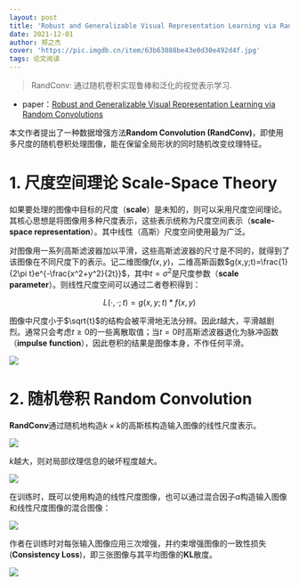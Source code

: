 ```yaml
---
layout: post
title: 'Robust and Generalizable Visual Representation Learning via Random Convolutions'
date: 2021-12-01
author: 郑之杰
cover: 'https://pic.imgdb.cn/item/63b63088be43e0d30e492d4f.jpg'
tags: 论文阅读
---
```


> RandConv: 通过随机卷积实现鲁棒和泛化的视觉表示学习.

- paper：[Robust and Generalizable Visual Representation Learning via Random Convolutions](https://arxiv.org/abs/2007.13003)

本文作者提出了一种数据增强方法**Random Convolution (RandConv)**，即使用多尺度的随机卷积处理图像，能在保留全局形状的同时随机改变纹理特征。

# 1. 尺度空间理论 Scale-Space Theory

如果要处理的图像中目标的尺度（**scale**）是未知的，则可以采用尺度空间理论。其核心思想是将图像用多种尺度表示，这些表示统称为尺度空间表示（**scale-space representation**）。其中线性（高斯）尺度空间使用最为广泛。

对图像用一系列高斯滤波器加以平滑，这些高斯滤波器的尺寸是不同的，就得到了该图像在不同尺度下的表示。记二维图像$f(x,y)$，二维高斯函数$g(x,y;t)=\frac{1}{2\pi t}e^{-\frac{x^2+y^2}{2t}}$，其中$t=\sigma^2$是尺度参数（**scale parameter**）。则线性尺度空间可以通过二者卷积得到：

$$ L(\cdot,\cdot;t) = g(x,y;t) * f(x,y) $$

图像中尺度小于$\sqrt{t}$的结构会被平滑地无法分辨。因此$t$越大，平滑越剧烈。通常只会考虑$t\geq 0$的一些离散取值；当$t=0$时高斯滤波器退化为脉冲函数（**impulse function**），因此卷积的结果是图像本身，不作任何平滑。

![](https://pic.imgdb.cn/item/63b27e0b5d94efb26fe17f12.jpg)

# 2. 随机卷积 Random Convolution

**RandConv**通过随机地构造$k \times k$的高斯核构造输入图像的线性尺度表示。

![](https://pic.imgdb.cn/item/63b28f9a5d94efb26ff8b31b.jpg)

$k$越大，则对局部纹理信息的破坏程度越大。

![](https://pic.imgdb.cn/item/63b290215d94efb26ff96e89.jpg)

在训练时，既可以使用构造的线性尺度图像，也可以通过混合因子$\alpha$构造输入图像和线性尺度图像的混合图像：

![](https://pic.imgdb.cn/item/63b290675d94efb26ff9c654.jpg)

作者在训练时对每张输入图像应用三次增强，并约束增强图像的一致性损失(**Consistency Loss**)，即三张图像与其平均图像的**KL**散度。

![](https://pic.imgdb.cn/item/63b290965d94efb26ffa013a.jpg)